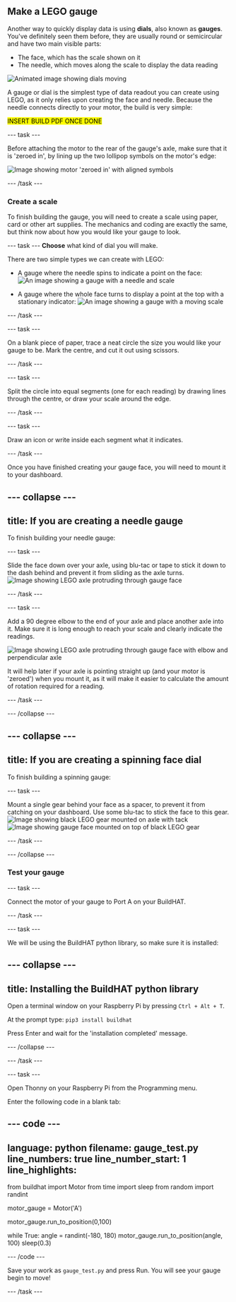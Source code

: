 ## Make a LEGO gauge

Another way to quickly display data is using **dials**, also known as **gauges**. You've definitely seen them before, they are usually round or semicircular and have two main visible parts:

+ The face, which has the scale shown on it
+ The needle, which moves along the scale to display the data reading

![Animated image showing dials moving](https://media.giphy.com/media/9f8bvMFurMTXG/giphy.gif)

A gauge or dial is the simplest type of data readout you can create using LEGO, as it only relies upon creating the face and needle. Because the needle connects directly to your motor, the build is very simple:

<mark>INSERT BUILD PDF ONCE DONE</mark>

--- task ---

Before attaching the motor to the rear of the gauge's axle, make sure that it is 'zeroed in', by lining up the two lollipop symbols on the motor's edge:

![Image showing motor 'zeroed in' with aligned symbols](images/aligned_symbols.jpg)

--- /task ---

### Create a scale

To finish building the gauge, you will need to create a scale using paper, card or other art supplies. The mechanics and coding are exactly the same, but think now about how you would like your gauge to look. 

 --- task ---
 **Choose** what kind of dial you will make. 
 
 There are two simple types we can create with LEGO:

+ A gauge where the needle spins to indicate a point on the face:
![An image showing a gauge with a needle and scale](images/dial2.gif)

+ A gauge where the whole face turns to display a point at the top with a stationary indicator:
![An image showing a gauge with a moving scale](images/dial1.gif) 

--- /task ---

--- task ---

On a blank piece of paper, trace a neat circle the size you would like your gauge to be. Mark the centre, and cut it out using scissors.

--- /task --- 

--- task ---

Split the circle into equal segments (one for each reading) by drawing lines through the centre, or draw your scale around the edge.

--- /task ---

--- task ---

Draw an icon or write inside each segment what it indicates.

--- /task ---

Once you have finished creating your gauge face, you will need to mount it to your dashboard.

--- collapse ---
---
title: If you are creating a needle gauge
---

To finish building your needle gauge:

--- task ---

Slide the face down over your axle, using blu-tac or tape to stick it down to the dash behind and prevent it from sliding as the axle turns.
![Image showing LEGO axle protruding through gauge face](images/needle-gauge1.jpg)

--- /task ---

--- task ---

Add a 90 degree elbow to the end of your axle and place another axle into it. Make sure it is long enough to reach your scale and clearly indicate the readings.

![Image showing LEGO axle protruding through gauge face with elbow and perpendicular axle](images/needle-gauge2.jpg)

It will help later if your axle is pointing straight up (and your motor is 'zeroed') when you mount it, as it will make it easier to calculate the amount of rotation required for a reading.

--- /task ---

--- /collapse ---

--- collapse ---
---
title: If you are creating a spinning face dial
---

To finish building a spinning gauge:

--- task ---

Mount a single gear behind your face as a spacer, to prevent it from catching on your dashboard. Use some blu-tac to stick the face to this gear.
![Image showing black LEGO gear mounted on axle with tack](/en/images/dial-gauge1.jpg)
![Image showing gauge face mounted on top of black LEGO gear](/en/images/dial-gauge2.jpg)

--- /task ---

--- /collapse ---

### Test your gauge

--- task ---

Connect the motor of your gauge to Port A on your BuildHAT.

--- /task ---

--- task ---

We will be using the BuildHAT python library, so make sure it is installed:

--- collapse ---
---
title: Installing the BuildHAT python library
---

Open a terminal window on your Raspberry Pi by pressing `Ctrl + Alt + T`.

At the prompt type: `pip3 install buildhat`

Press Enter and wait for the 'installation completed' message.

--- /collapse ---

--- /task ---

--- task ---

Open Thonny on your Raspberry Pi from the Programming menu. 

Enter the following code in a blank tab:

--- code ---
---
language: python
filename: gauge_test.py
line_numbers: true
line_number_start: 1
line_highlights: 
---
from buildhat import Motor
from time import sleep
from random import randint

motor_gauge = Motor('A')

motor_gauge.run_to_position(0,100)

while True:
    angle = randint(-180, 180)
    motor_gauge.run_to_position(angle, 100)
    sleep(0.3)

--- /code ---

Save your work as `gauge_test.py` and press Run. You will see your gauge begin to move!

--- /task ---

